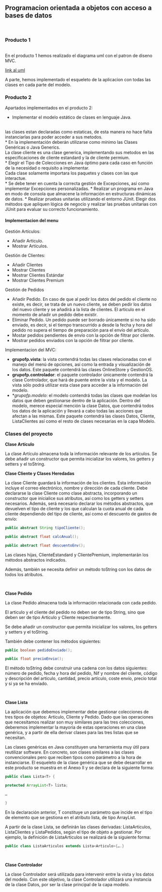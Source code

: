 ## Programacion orientada a objetos con acceso a bases de datos
<br>

### Producto 1
<br>
En el producto 1 hemos realizado el diagrama uml con el patron
de diseno MVC.
<br>

[link al uml](https://drive.google.com/file/d/1I1cvdOLk6Yn9HK_WoC_wMYl8NhQNS6OM/view?usp=sharing)

A parte, hemos implementado el esqueleto de la aplicacion con todas las clases en cada parte del modelo.

### Producto 2
Apartados implementados en el producto 2:
* Implementar el modelo estático de clases en lenguaje Java.
<br>
las clases estan declaradas como estaticas, de esta manera no hace falta instanciarlas para poder acceder a sus metodos.
<br>
* En la implementación deberán utilizarse como mínimo las Clases Genéricas o Java Generics.
<br>
La clase cliente es una clase generica, implementando sus metodos en las especificaciones de cliente estandard y
la de cliente permium.
<br>
* Elegir el Tipo de Colecciones en Java óptimo para cada caso en función de la necesidad o requisito a implementar.
<br>
Cada clase solamente importara los paquetes y clases con las que interactue.
<br>
* Se debe tener en cuenta la correcta gestión de Excepciones, así como implementar Excepciones personalizadas.
* Realizar un programa en Java en modo de consola que almacene la información en estructuras dinámicas de datos.
* Realizar pruebas unitarias utilizando el entorno JUnit. Elegir dos métodos que apliquen lógica de negocio y realizar las pruebas unitarias con JUnit para evaluar su correcto funcionamiento.

#### **Implementacion del menu**
Gestión Artículos:
* Añadir Articulo.<br>
* Mostrar Artículos.<br>

Gestión de Clientes:
* Añadir Clientes
* Mostrar Clientes
* Mostrar Clientes Estándar
* Mostrar Clientes Premium

Gestión de Pedidos<br>
* Añadir Pedido. En caso de que al pedir los datos del pedido el cliente no existe, es decir, se trata de un nuevo cliente, se deben pedir los datos del nuevo cliente y se añadirá a la lista de clientes. El articulo en el momento de añadir un pedido debe existir.
* Eliminar Pedido. Un pedido puede ser borrado únicamente si no ha sido enviado, es decir, si el tiempo transcurrido a desde la fecha y hora del pedido no supera el tiempo de preparación para el envío del artículo.
* Mostar pedidos pendientes de envío con la opción de filtrar por cliente.
* Mostrar pedidos enviados con la opción de filtrar por cliente.

Implementacion del MVC:
* **grupofp.vista**: la vista contendrá todas las clases relacionadas con el manejo del menú de opciones, así como la entrada y visualización de los datos. Este paquete contendrá las clases OnlineStore y GestionOS.
* **grupofp.controlador**: el paquete controlador únicamente contendrá la clase Controlador, que hará de puente entre la vista y el modelo. La vista sólo podrá utilizar esta clase para acceder a la información del modelo.
* **grupofp.modelo*: el modelo contendrá todas las clases que modelan los datos que deben gestionarse dentro de la aplicación. Dentro del modelo, merece especial mención la clase Datos, que contendrá todos los datos de la aplicación y llevará a cabo todas las acciones que afectan a las mismas. Este paquete contendrá las clases Datos, Cliente, ListaClientes así como el resto de clases necesarias en la capa Modelo.

### Clases del proyecto

**Clase Artículo**

La clase Artículo almacena toda la información relevante de los artículos.
Se debe añadir un constructor que permita inicializar los valores, los getters y setters y el toString.

**Clase Cliente y Clases Heredadas**

La clase Cliente guardará la información de los clientes. Esta información incluye el correo electrónico, nombre y dirección de cada cliente. Debe declararse la clase Cliente como clase abstracta, incorporando un constructor que inicialice sus atributos, así como los getters y setters necesarios. Además, será necesario declarar los métodos abstractos, que devuelven el tipo de cliente y los que calculan la cuota anual de cada cliente dependiendo del tipo de cliente, así como el descuento de gastos de envío:

```java
public abstract String tipoCliente();

public abstract float calcAnual();

public abstract float descuentoEnv();
```




Las clases hijas, ClienteEstandard y ClientePremium, implementarán los métodos abstractos indicados.

Además, también se necesita definir un método toString con los datos de todos los atributos.

<br>

**Clase Pedido**

La clase Pedido almacena toda la información relacionada con cada pedido.

El articulo y el cliente del pedido no deben ser de tipo String, sino que deben ser de tipo Articulo y Cliente respectivamente.

Se debe añadir un constructor que permita inicializar los valores, los getters y setters y el toString.

También debe contener los métodos siguientes:


```java
public boolean pedidoEnviado();

public float precioEnvio();
```

El método toString debe construir una cadena con los datos siguientes: número de pedido, fecha y hora del pedido, Nif y nombre del cliente, código y descripción del artículo, cantidad, precio artículo, coste envío, precio total y si ya se ha enviado.

<br>

**Clase Lista**

La aplicación que debemos implementar debe gestionar colecciones de tres tipos de objetos: Artículo, Cliente y Pedido. Dado que las operaciones que necesitamos realizar son muy similares para las tres colecciones, deberemos implementar la mayoría de estas operaciones en una clase genérica, y a partir de ella derivar clases para las tres listas que se necesitan.

Las clases genéricas en Java constituyen una herramienta muy útil para reutilizar software. En concreto, son clases similares a las clases convencionales pero que reciben tipos como parámetro a la hora de instanciarse. El esqueleto de la clase genérica que se debe desarrollar en este producto se muestra en el Anexo II y se declara de la siguiente forma:

```java
public class Lista<T> {

protected ArrayList<T> lista;

…

}
```


En la declaración anterior, T constituye un parámetro que incide en el tipo de elemento que se gestiona en el atributo lista, de tipo ArrayList.

A partir de la clase Lista, se definirán las clases derivadas: ListaArticulos, ListaClientes y ListaPedidos, según el tipo de objeto a gestionar. Por ejemplo, la definición de ListaArticulos se realizará de la siguiente forma:

```java
public class ListaArticulos extends Lista<Articulo>{….}
```

<br>

**Clase Controlador**

La clase Controlador será utilizada para intervenir entre la vista y los datos del modelo. Con este objetivo, la clase Controlador utilizará una instancia de la clase Datos, por ser la clase principal de la capa modelo.